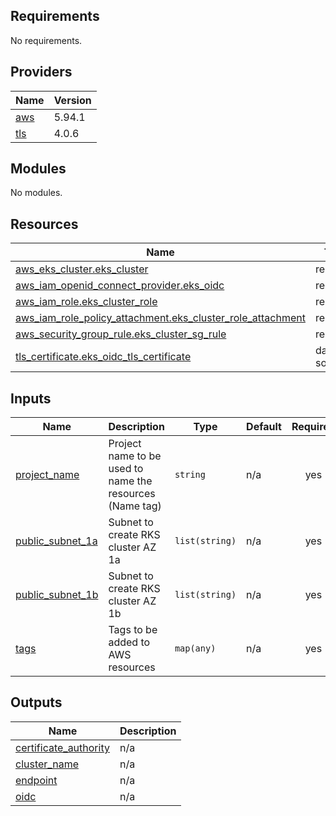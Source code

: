 <!-- BEGIN_TF_DOCS -->
## Requirements

No requirements.

## Providers

| Name | Version |
|------|---------|
| <a name="provider_aws"></a> [aws](#provider\_aws) | 5.94.1 |
| <a name="provider_tls"></a> [tls](#provider\_tls) | 4.0.6 |

## Modules

No modules.

## Resources

| Name | Type |
|------|------|
| [aws_eks_cluster.eks_cluster](https://registry.terraform.io/providers/hashicorp/aws/latest/docs/resources/eks_cluster) | resource |
| [aws_iam_openid_connect_provider.eks_oidc](https://registry.terraform.io/providers/hashicorp/aws/latest/docs/resources/iam_openid_connect_provider) | resource |
| [aws_iam_role.eks_cluster_role](https://registry.terraform.io/providers/hashicorp/aws/latest/docs/resources/iam_role) | resource |
| [aws_iam_role_policy_attachment.eks_cluster_role_attachment](https://registry.terraform.io/providers/hashicorp/aws/latest/docs/resources/iam_role_policy_attachment) | resource |
| [aws_security_group_rule.eks_cluster_sg_rule](https://registry.terraform.io/providers/hashicorp/aws/latest/docs/resources/security_group_rule) | resource |
| [tls_certificate.eks_oidc_tls_certificate](https://registry.terraform.io/providers/hashicorp/tls/latest/docs/data-sources/certificate) | data source |

## Inputs

| Name | Description | Type | Default | Required |
|------|-------------|------|---------|:--------:|
| <a name="input_project_name"></a> [project\_name](#input\_project\_name) | Project name to be used to name the resources (Name tag) | `string` | n/a | yes |
| <a name="input_public_subnet_1a"></a> [public\_subnet\_1a](#input\_public\_subnet\_1a) | Subnet to create RKS cluster AZ 1a | `list(string)` | n/a | yes |
| <a name="input_public_subnet_1b"></a> [public\_subnet\_1b](#input\_public\_subnet\_1b) | Subnet to create RKS cluster AZ 1b | `list(string)` | n/a | yes |
| <a name="input_tags"></a> [tags](#input\_tags) | Tags to be added to AWS resources | `map(any)` | n/a | yes |

## Outputs

| Name | Description |
|------|-------------|
| <a name="output_certificate_authority"></a> [certificate\_authority](#output\_certificate\_authority) | n/a |
| <a name="output_cluster_name"></a> [cluster\_name](#output\_cluster\_name) | n/a |
| <a name="output_endpoint"></a> [endpoint](#output\_endpoint) | n/a |
| <a name="output_oidc"></a> [oidc](#output\_oidc) | n/a |
<!-- END_TF_DOCS -->